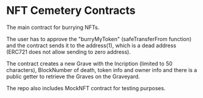 # NFT Cemetery Contracts

The main contract for burrying NFTs. 

The user has to approve the "burryMyToken" (safeTransferFrom function) and the contract sends it to the address(1), which is a dead address (ERC721 does not allow sending to zero address).

The contract creates a new Grave with the Incription (limited to 50 characters), BlockNumber of death, token info and owner info and there is a public getter to retrieve the Graves on the Graveyard.

The repo also includes MockNFT contract for testing purposes.


